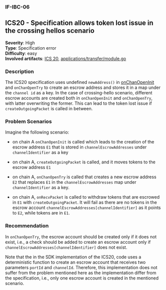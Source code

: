 
### IF-IBC-06
## ICS20 - Specification allows token lost issue in the crossing hellos scenario 

**Severity**: High  
**Type**: Specification error  
**Difficulty**: easy     
**Involved artifacts**: [ICS 20](https://github.com/cosmos/ics/tree/e01da1d1346e578297148c9833ee4412e1b2f254/spec/ics-020-fungible-token-transfer), [applications/transfer/module.go](https://github.com/cosmos/cosmos-sdk/blob/7e6978ae551bbed439c69178184dea0a25d0e747/x/ibc/applications/transfer/module.go)

### Description

The ICS20 specification uses undefined `newAddress()` in [onChanOpenInit](https://github.com/cosmos/ics/tree/eb31a56467a48cd7eb4c2232705ad0fc632f9a19/spec/ics-020-fungible-token-transfer#routing-module-callbacks) and 
`onChanOpenTry` to create an escrow address and stores it in a map under the `channel id` as a key. In the case of 
crossing-hello scenario, different escrow accounts are created both in `onChanOpenInit` and `onChanOpenTry`, with
latter overwriting the former. This can lead to the token lost issue if `createOutgoingPacket` is called in 
between.

### Problem Scenarios

Imagine the following scenario:

- on chain A `onChanOpenInit` is called which leads to the creation of the escrow address `E1`
that is stored in `channelEscrowAddresses` under `channelIdentifier` as a key 

- on chain A, `createOutgoingPacket` is called, and it moves tokens to the escrow address `E1`
 
- on chain A, `onChanOpenTry` is called that creates a new escrow 
address `E2` that replaces `E1` in the `channelEscrowAddresses` map under `channelIdentifier` as a key.

- on chain A, `onRecvPacket` is called to withdraw tokens that are escrowed in `E1` with `createOutgoingPacket`.
It will fail as there are no tokens in the escrow account `channelEscrowAddresses[channelIdentifier]` as it points to `E2`, 
while tokens are in `E1`.


### Recommendation

In `onChanOpenTry`, the escrow account should be created only if it does not exist, i.e.,
a check should be added to create an escrow account only if `channelEscrowAddresses[channelIdentifier]` 
does not exist.

Note that the in the SDK implementation of the ICS20, code uses a deterministic function 
to create an escrow account that receives two parameters `portId` and `channelId`. Therefore,
this implementation does not suffer from the problem mentioned here as the implementation differ 
from the specification, i.e., only one escrow account is created in the mentioned scenario.

